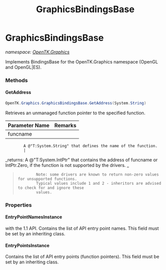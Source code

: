 ﻿---
title: GraphicsBindingsBase
---

# GraphicsBindingsBase
_namespace: [OpenTK.Graphics](N-OpenTK.Graphics.html)_

Implements BindingsBase for the OpenTK.Graphics namespace (OpenGL and OpenGL|ES).

### Methods

#### GetAddress
```csharp
OpenTK.Graphics.GraphicsBindingsBase.GetAddress(System.String)
```
Retrieves an unmanaged function pointer to the specified function.

|Parameter Name|Remarks|
|--------------|-------|
|funcname|
            A @"T:System.String" that defines the name of the function.
            |

_returns: 
            A @"T:System.IntPtr" that contains the address of funcname or IntPtr.Zero,
            if the function is not supported by the drivers.
            _
> 
>             Note: some drivers are known to return non-zero values for unsupported functions.
>             Typical values include 1 and 2 - inheritors are advised to check for and ignore these
>             values.
>             



### Properties

#### EntryPointNamesInstance
with the 1.1 API.
 Contains the list of API entry point names.
 This field must be set by an inheriting class.
#### EntryPointsInstance
Contains the list of API entry points (function pointers).
 This field must be set by an inheriting class.

